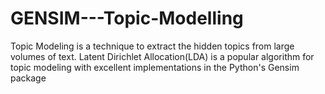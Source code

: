 # GENSIM---Topic-Modelling
Topic Modeling is a technique to extract the hidden topics from large volumes of text. Latent Dirichlet Allocation(LDA) is a popular algorithm for topic modeling with excellent implementations in the Python's Gensim package
